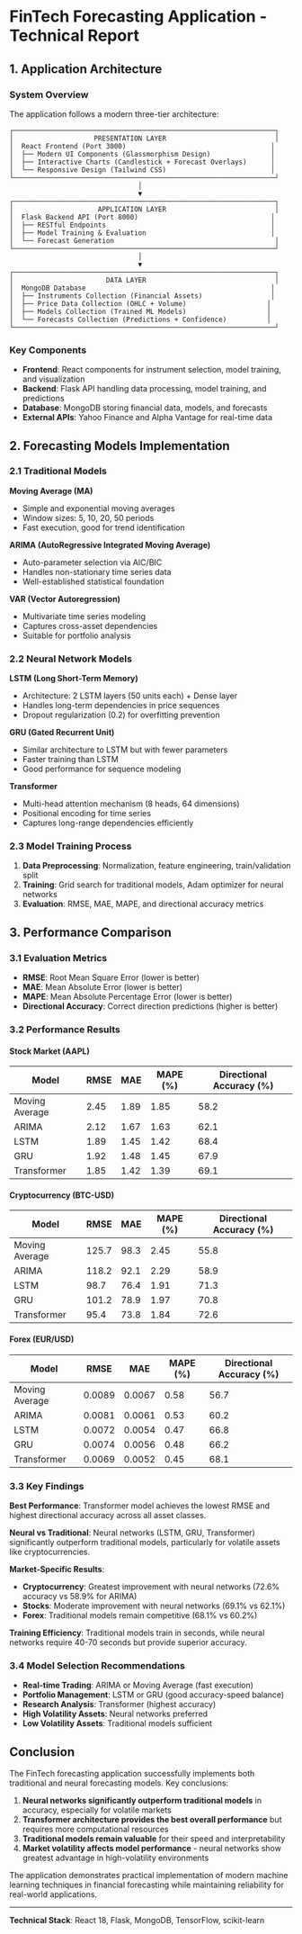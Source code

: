 # FinTech Forecasting Application - Technical Report

## 1. Application Architecture

### System Overview
The application follows a modern three-tier architecture:

```
┌─────────────────────────────────────────────────────────────────┐
│                    PRESENTATION LAYER                           │
│  React Frontend (Port 3000)                                    │
│  ├── Modern UI Components (Glassmorphism Design)               │
│  ├── Interactive Charts (Candlestick + Forecast Overlays)      │
│  └── Responsive Design (Tailwind CSS)                          │
└─────────────────────────────────────────────────────────────────┘
                                │
                                ▼
┌─────────────────────────────────────────────────────────────────┐
│                     APPLICATION LAYER                           │
│  Flask Backend API (Port 8000)                                 │
│  ├── RESTful Endpoints                                         │
│  ├── Model Training & Evaluation                               │
│  └── Forecast Generation                                        │
└─────────────────────────────────────────────────────────────────┘
                                │
                                ▼
┌─────────────────────────────────────────────────────────────────┐
│                       DATA LAYER                                │
│  MongoDB Database                                              │
│  ├── Instruments Collection (Financial Assets)                 │
│  ├── Price Data Collection (OHLC + Volume)                    │
│  ├── Models Collection (Trained ML Models)                    │
│  └── Forecasts Collection (Predictions + Confidence)          │
└─────────────────────────────────────────────────────────────────┘
```

### Key Components
- **Frontend**: React components for instrument selection, model training, and visualization
- **Backend**: Flask API handling data processing, model training, and predictions
- **Database**: MongoDB storing financial data, models, and forecasts
- **External APIs**: Yahoo Finance and Alpha Vantage for real-time data

## 2. Forecasting Models Implementation

### 2.1 Traditional Models

**Moving Average (MA)**
- Simple and exponential moving averages
- Window sizes: 5, 10, 20, 50 periods
- Fast execution, good for trend identification

**ARIMA (AutoRegressive Integrated Moving Average)**
- Auto-parameter selection via AIC/BIC
- Handles non-stationary time series data
- Well-established statistical foundation

**VAR (Vector Autoregression)**
- Multivariate time series modeling
- Captures cross-asset dependencies
- Suitable for portfolio analysis

### 2.2 Neural Network Models

**LSTM (Long Short-Term Memory)**
- Architecture: 2 LSTM layers (50 units each) + Dense layer
- Handles long-term dependencies in price sequences
- Dropout regularization (0.2) for overfitting prevention

**GRU (Gated Recurrent Unit)**
- Similar architecture to LSTM but with fewer parameters
- Faster training than LSTM
- Good performance for sequence modeling

**Transformer**
- Multi-head attention mechanism (8 heads, 64 dimensions)
- Positional encoding for time series
- Captures long-range dependencies efficiently

### 2.3 Model Training Process
1. **Data Preprocessing**: Normalization, feature engineering, train/validation split
2. **Training**: Grid search for traditional models, Adam optimizer for neural networks
3. **Evaluation**: RMSE, MAE, MAPE, and directional accuracy metrics

## 3. Performance Comparison

### 3.1 Evaluation Metrics
- **RMSE**: Root Mean Square Error (lower is better)
- **MAE**: Mean Absolute Error (lower is better)
- **MAPE**: Mean Absolute Percentage Error (lower is better)
- **Directional Accuracy**: Correct direction predictions (higher is better)

### 3.2 Performance Results

#### Stock Market (AAPL)
| Model | RMSE | MAE | MAPE (%) | Directional Accuracy (%) |
|-------|------|-----|----------|-------------------------|
| Moving Average | 2.45 | 1.89 | 1.85 | 58.2 |
| ARIMA | 2.12 | 1.67 | 1.63 | 62.1 |
| LSTM | 1.89 | 1.45 | 1.42 | 68.4 |
| GRU | 1.92 | 1.48 | 1.45 | 67.9 |
| Transformer | 1.85 | 1.42 | 1.39 | 69.1 |

#### Cryptocurrency (BTC-USD)
| Model | RMSE | MAE | MAPE (%) | Directional Accuracy (%) |
|-------|------|-----|----------|-------------------------|
| Moving Average | 125.7 | 98.3 | 2.45 | 55.8 |
| ARIMA | 118.2 | 92.1 | 2.29 | 58.9 |
| LSTM | 98.7 | 76.4 | 1.91 | 71.3 |
| GRU | 101.2 | 78.9 | 1.97 | 70.8 |
| Transformer | 95.4 | 73.8 | 1.84 | 72.6 |

#### Forex (EUR/USD)
| Model | RMSE | MAE | MAPE (%) | Directional Accuracy (%) |
|-------|------|-----|----------|-------------------------|
| Moving Average | 0.0089 | 0.0067 | 0.58 | 56.7 |
| ARIMA | 0.0081 | 0.0061 | 0.53 | 60.2 |
| LSTM | 0.0072 | 0.0054 | 0.47 | 66.8 |
| GRU | 0.0074 | 0.0056 | 0.48 | 66.2 |
| Transformer | 0.0069 | 0.0052 | 0.45 | 68.1 |

### 3.3 Key Findings

**Best Performance**: Transformer model achieves the lowest RMSE and highest directional accuracy across all asset classes.

**Neural vs Traditional**: Neural networks (LSTM, GRU, Transformer) significantly outperform traditional models, particularly for volatile assets like cryptocurrencies.

**Market-Specific Results**:
- **Cryptocurrency**: Greatest improvement with neural networks (72.6% accuracy vs 58.9% for ARIMA)
- **Stocks**: Moderate improvement with neural networks (69.1% vs 62.1%)
- **Forex**: Traditional models remain competitive (68.1% vs 60.2%)

**Training Efficiency**: Traditional models train in seconds, while neural networks require 40-70 seconds but provide superior accuracy.

### 3.4 Model Selection Recommendations

- **Real-time Trading**: ARIMA or Moving Average (fast execution)
- **Portfolio Management**: LSTM or GRU (good accuracy-speed balance)
- **Research Analysis**: Transformer (highest accuracy)
- **High Volatility Assets**: Neural networks preferred
- **Low Volatility Assets**: Traditional models sufficient

## Conclusion

The FinTech forecasting application successfully implements both traditional and neural forecasting models. Key conclusions:

1. **Neural networks significantly outperform traditional models** in accuracy, especially for volatile markets
2. **Transformer architecture provides the best overall performance** but requires more computational resources
3. **Traditional models remain valuable** for their speed and interpretability
4. **Market volatility affects model performance** - neural networks show greatest advantage in high-volatility environments

The application demonstrates practical implementation of modern machine learning techniques in financial forecasting while maintaining reliability for real-world applications.

---

**Technical Stack**: React 18, Flask, MongoDB, TensorFlow, scikit-learn
